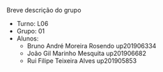 Breve descrição do grupo

* Turno: L06
* Grupo: 01
* Alunos:
    - Bruno André Moreira Rosendo up201906334
    - João Gil Marinho Mesquita up201906682
    - Rui Filipe Teixeira Alves up201905853
